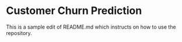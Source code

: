 # Customer Churn Prediction

This is a sample edit of README.md which instructs on how to use the repository.

